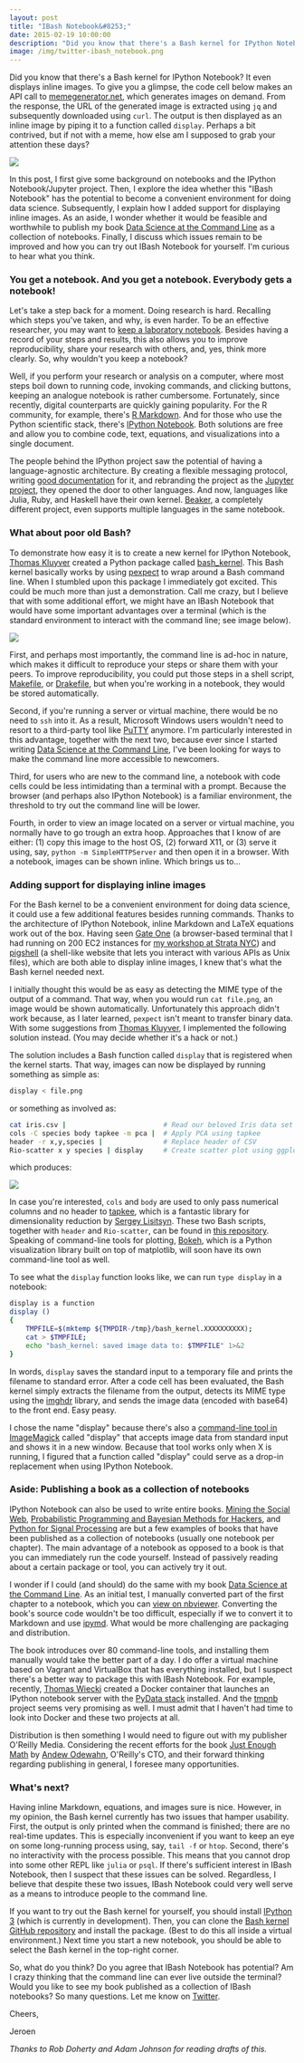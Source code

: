 ```yaml
---
layout: post
title: "IBash Notebook&#8253;"
date: 2015-02-19 10:00:00
description: "Did you know that there's a Bash kernel for IPython Notebook? It even displays inline images. Could it ever be a convenient environment for doing data science? Would it be worthwhile to publish my book Data Science at the Command Line as a collection of notebooks?"
image: /img/twitter-ibash_notebook.png
---
```


Did you know that there's a Bash kernel for IPython Notebook?
It even displays inline images.
To give you a glimpse, the code cell below makes an API call to [memegenerator.net](http://memegenerator.net), which generates images on demand. From the response, the URL of the generated image is extracted  using `jq` and subsequently downloaded using `curl`. The output is then displayed as an inline image by piping it to a function called `display`. Perhaps a bit contrived, but if not with a meme, how else am I supposed to grab your attention these days?

![](/img/ibash-notebook.png)

In this post, I first give some background on notebooks and the IPython Notebook/Jupyter project. Then, I explore the idea whether this "IBash Notebook" has the potential to become a convenient environment for doing data science. Subsequently, I explain how I added support for displaying inline images. As an aside, I wonder whether it would be feasible and worthwhile to publish my book [Data Science at the Command Line][book] as a collection of notebooks. Finally, I discuss which issues remain to be improved and how you can try out IBash Notebook for yourself. I'm curious to hear what you think.

### You get a notebook. And you get a notebook. Everybody gets a notebook!

Let's take a step back for a moment. Doing research is hard. Recalling which steps you've taken, and why, is even harder. To be an effective researcher, you may want to [keep a laboratory notebook](http://colinpurrington.com/tips/academic/labnotebooks). Besides having a record of your steps and results, this also allows you to improve reproducibility, share your research with others, and, yes, think more clearly. So, why wouldn't you keep a notebook?

Well, if you perform your research or analysis on a computer, where most steps boil down to running code, invoking commands, and clicking buttons, keeping an analogue notebook is rather cumbersome. Fortunately, since recently, digital counterparts are quickly gaining popularity. For the R community, for example, there's [R Markdown](http://rmarkdown.rstudio.com). And for those who use the Python scientific stack, there's [IPython Notebook](http://ipython.org/notebook.html). Both solutions are free and allow you to combine code, text, equations, and visualizations into a single document.

The people behind the IPython project saw the potential of having a language-agnostic architecture. By creating a flexible messaging protocol, writing [good documentation][kerneldoc] for it, and rebranding the project as the [Jupyter project][jupyter], they opened the door to other languages. And now, languages like Julia, Ruby, and Haskell have their own kernel. [Beaker](http://beakernotebook.com/), a completely different project, even supports multiple languages in the same notebook.

### What about poor old Bash?

To demonstrate how easy it is to create a new kernel for IPython Notebook, [Thomas Kluyver][takluyver] created a Python package called [bash_kernel][repo]. This Bash kernel basically works by using [pexpect](https://pexpect.readthedocs.org/en/latest/) to wrap around a Bash command line. When I stumbled upon this package I immediately got excited. This could be much more than just a demonstration. Call me crazy, but I believe that with some additional effort, we might have an IBash Notebook that would have some important advantages over a terminal (which is the standard environment to interact with the command line; see image below).

![](/img/terminal.png)

First, and perhaps most importantly, the command line is ad-hoc in nature, which makes it difficult to reproduce your steps or share them with your peers. To improve reproducibility, you could put those steps in a shell script, [Makefile](http://www.gnu.org/software/make/), or [Drakefile](https://github.com/Factual/drake), but when you're working in a notebook, they would be stored automatically.

Second, if you're running a server or virtual machine, there would be no need to `ssh` into it. As a result, Microsoft Windows users wouldn't need to resort to a third-party tool like [PuTTY](http://www.chiark.greenend.org.uk/~sgtatham/putty/) anymore. I'm particularly interested in this advantage, together with the next two, because ever since I started writing [Data Science at the Command Line][book], I've been looking for ways to make the command line more accessible to newcomers.

Third, for users who are new to the command line, a notebook with code cells could be less intimidating than a terminal with a prompt. Because the browser (and perhaps also IPython Notebook) is a familiar environment, the threshold to try out the command line will be lower.

Fourth, in order to view an image located on a server or virtual machine, you normally have to go trough an extra hoop. Approaches that I know of are either: (1) copy this image to the host OS, (2) forward X11, or (3) serve it using, say, <code>python -m SimpleHTTPServer</code> and then open it in a browser. With a notebook, images can be shown inline. Which brings us to...


### Adding support for displaying inline images

For the Bash kernel to be a convenient environment for doing data science, it could use a few additional features besides running commands. Thanks to the architecture of IPython Notebook, inline Markdown and LaTeX equations work out of the box. Having seen [Gate One](http://liftoffsoftware.com/Products/GateOne) (a browser-based terminal that I had running on 200 EC2 instances for [my workshop at Strata NYC](http://strataconf.com/stratany2014/public/schedule/detail/36204)) and [pigshell](https://pigshell.com) (a shell-like website that lets you interact with various APIs as Unix files), which are both able to display inline images, I knew that's what the Bash kernel needed next.

I initially thought this would be as easy as detecting the MIME type of the output of a command. That way, when you would run `cat file.png`, an image would be shown automatically. Unfortunately this approach didn't work because, as I later learned, `pexpect` isn't meant to transfer binary data. With some suggestions from [Thomas Kluyver][takluyver], I implemented the following solution instead. (You may decide whether it's a hack or not.) 

The solution includes a Bash function called `display` that is registered when the kernel starts. That way, images can now be displayed by running something as simple as:

```bash
display < file.png
```

or something as involved as:

```bash
cat iris.csv |                        # Read our beloved Iris data set
cols -C species body tapkee -m pca |  # Apply PCA using tapkee
header -r x,y,species |               # Replace header of CSV
Rio-scatter x y species | display     # Create scatter plot using ggplot2
```

which produces:

![](/img/iris-pca.png)

In case you're interested, `cols` and `body` are used to only pass numerical columns and no header to [tapkee][tapkee], which is a fantastic library for dimensionality reduction by [Sergey Lisitsyn][sergey]. These two Bash scripts, together with `header` and `Rio-scatter`, can be found in [this repository](https://github.com/jeroenjanssens/data-science-at-the-command-line/tree/master/tools). Speaking of command-line tools for plotting, [Bokeh](http://bokeh.pydata.org/), which is a Python visualization library built on top of matplotlib, will soon have its own command-line tool as well.

To see what the `display` function looks like, we can run `type display` in a notebook:

```bash
display is a function
display ()
{
    TMPFILE=$(mktemp ${TMPDIR-/tmp}/bash_kernel.XXXXXXXXXX);
    cat > $TMPFILE;
    echo "bash_kernel: saved image data to: $TMPFILE" 1>&2
}
```

In words, `display` saves the standard input to a temporary file and prints the filename to standard error. After a code cell has been evaluated, the Bash kernel simply extracts the filename from the output, detects its MIME type using the [imghdr](https://docs.python.org/3.4/library/imghdr.html) library, and sends the image data (encoded with base64) to the front end. Easy peasy.

I chose the name "display" because there's also a [command-line tool in ImageMagick][display] called "display" that accepts image data from standard input and shows it in a new window. Because that tool works only when X is running, I figured that a function called "display" could serve as a drop-in replacement when using IPython Notebook.


### Aside: Publishing a book as a collection of notebooks

IPython Notebook can also be used to write entire books. [Mining the Social Web](https://github.com/ptwobrussell/Mining-the-Social-Web-2nd-Edition), [Probabilistic Programming and Bayesian Methods for Hackers](https://github.com/CamDavidsonPilon/Probabilistic-Programming-and-Bayesian-Methods-for-Hackers), and [Python for Signal Processing](http://nbviewer.ipython.org/github/unpingco/Python-for-Signal-Processing/tree/master/) are but a few examples of books that have been published as a collection of notebooks (usually one notebook per chapter). The main advantage of a notebook as opposed to a book is that you can immediately run the code yourself. Instead of passively reading about a certain package or tool, you can actively try it out.

I wonder if I could (and should) do the same with my book [Data Science at the Command Line][book]. As an initial test, I manually converted part of the first chapter to a notebook, which you can [view on nbviewer][notebook]. Converting the book's source code wouldn't be too difficult, especially if we to convert it to Markdown and use [ipymd](https://github.com/rossant/ipymd). What would be more challenging are packaging and distribution. 

The book introduces over 80 command-line tools, and installing them manually would take the better part of a day. I do offer a virtual machine based on Vagrant and VirtualBox that has everything installed, but I suspect there's a better way to package this with IBash Notebook. For example, recently, [Thomas Wiecki](https://twitter.com/twiecki) created a Docker container that launches an IPython notebook server with the [PyData stack](https://registry.hub.docker.com/u/twiecki/pydata-docker-jupyterhub/) installed. And the [tmpnb](https://github.com/jupyter/tmpnb) project seems very promising as well. I must admit that I haven't had time to look into Docker and these two projects at all. 

Distribution is then something I would need to figure out with my publisher O'Reilly Media. Considering the recent efforts for the book [Just Enough Math](https://github.com/ceteri/jem-docker) by [Andew Odewahn](https://twitter.com/odewahn), O'Reilly's CTO, and their forward thinking regarding publishing in general, I foresee many opportunities.


### What's next?

Having inline Markdown, equations, and images sure is nice. However, in my opinion, the Bash kernel currently has two issues that hamper usability. First, the output is only printed when the command is finished; there are no real-time updates. This is especially inconvenient if you want to keep an eye on some long-running process using, say, `tail -f` or `htop`. Second, there's no interactivity with the process possible. This means that you cannot drop into some other REPL like `julia` or `psql`. If there's sufficient interest in IBash Notebook, then I suspect that these issues can be solved. Regardless, I believe that despite these two issues, IBash Notebook could very well serve as a means to introduce people to the command line.

If you want to try out the Bash kernel for yourself, you should install [IPython 3](https://github.com/ipython/ipython) (which is currently in development). Then, you can clone the [Bash kernel GitHub repository][repo] and install the package. (Best to do this all inside a virtual environment.) Next time you start a new notebook, you should be able to select the Bash kernel in the top-right corner.

So, what do you think? Do you agree that IBash Notebook has potential? Am I crazy thinking that the command line can ever live outside the terminal? Would you like to see my book published as a collection of IBash notebooks? So many questions. Let me know on [Twitter][twitter].

Cheers,

Jeroen

*Thanks to Rob Doherty and Adam Johnson for reading drafts of this.*


[display]: http://www.imagemagick.org/script/display.php
[otherbooks]: https://github.com/ipython/ipython/wiki/A-gallery-of-interesting-IPython-Notebooks#entire-books-or-other-large-collections-of-notebooks-on-a-topic
[jupyter]: http://jupyter.org/
[twitter]: https://twitter.com/jeroenhjanssens/
[takluyver]: https://twitter.com/takluyver/
[sergey]: https://twitter.com/qdrgsm/
[oreilly]: http://shop.oreilly.com/product/0636920032823.do?cmp=af-strata-books-videos-product_cj_9781491947852_%25zp
[book]: http://datascienceatthecommandline.com
[repo]: https://github.com/takluyver/bash_kernel
[notebook]: http://nbviewer.ipython.org/github/jeroenjanssens/jeroenjanssens.github.io/blob/master/Data%20Science%20at%20the%20Command%20Line%20-%20When%20is%20Fashion%20Week%20in%20New%20York%3F.ipynb
[kerneldoc]: http://ipython.org/ipython-doc/dev/development/kernels.html
[tapkee]: http://tapkee.lisitsyn.me/
